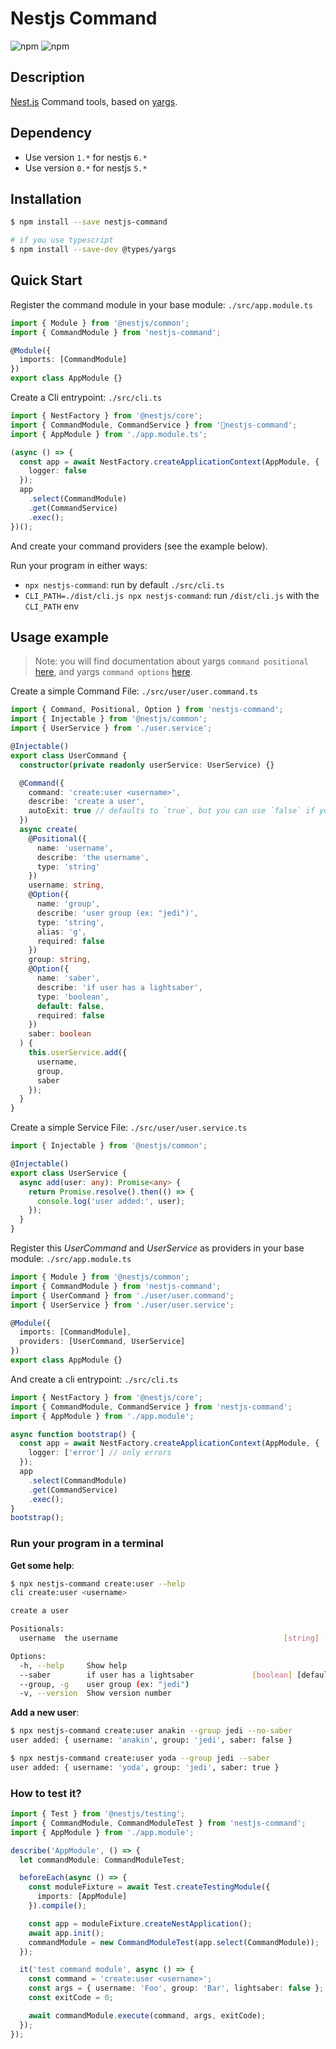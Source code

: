 # Nestjs Command

![npm](https://img.shields.io/npm/v/nestjs-command)
![npm](https://img.shields.io/npm/dw/nestjs-command)

## Description

[Nest.js](https://github.com/nestjs/nest) Command tools, based on [yargs](https://github.com/yargs/yargs).

## Dependency

- Use version `1.*` for nestjs `6.*`
- Use version `0.*` for nestjs `5.*`

## Installation

```bash
$ npm install --save nestjs-command

# if you use typescript
$ npm install --save-dev @types/yargs
```

## Quick Start

Register the command module in your base module: `./src/app.module.ts`

```typescript
import { Module } from '@nestjs/common';
import { CommandModule } from 'nestjs-command';

@Module({
  imports: [CommandModule]
})
export class AppModule {}
```

Create a Cli entrypoint: `./src/cli.ts`

```typescript
import { NestFactory } from '@nestjs/core';
import { CommandModule, CommandService } from 'nestjs-command';
import { AppModule } from './app.module.ts';

(async () => {
  const app = await NestFactory.createApplicationContext(AppModule, {
    logger: false
  });
  app
    .select(CommandModule)
    .get(CommandService)
    .exec();
})();
```

And create your command providers (see the example below).

Run your program in either ways:

- `npx nestjs-command`: run by default `./src/cli.ts`
- `CLI_PATH=./dist/cli.js npx nestjs-command`: run `/dist/cli.js` with the `CLI_PATH` env

## Usage example

> Note: you will find documentation about yargs `command positional` [here](https://yargs.js.org/docs/#api-reference-positionalkey-opt), and yargs `command options` [here](https://yargs.js.org/docs/#api-reference-optionskey-opt).

Create a simple Command File: `./src/user/user.command.ts`

```typescript
import { Command, Positional, Option } from 'nestjs-command';
import { Injectable } from '@nestjs/common';
import { UserService } from './user.service';

@Injectable()
export class UserCommand {
  constructor(private readonly userService: UserService) {}

  @Command({
    command: 'create:user <username>',
    describe: 'create a user',
    autoExit: true // defaults to `true`, but you can use `false` if you need more control
  })
  async create(
    @Positional({
      name: 'username',
      describe: 'the username',
      type: 'string'
    })
    username: string,
    @Option({
      name: 'group',
      describe: 'user group (ex: "jedi")',
      type: 'string',
      alias: 'g',
      required: false
    })
    group: string,
    @Option({
      name: 'saber',
      describe: 'if user has a lightsaber',
      type: 'boolean',
      default: false,
      required: false
    })
    saber: boolean
  ) {
    this.userService.add({
      username,
      group,
      saber
    });
  }
}
```

Create a simple Service File: `./src/user/user.service.ts`

```typescript
import { Injectable } from '@nestjs/common';

@Injectable()
export class UserService {
  async add(user: any): Promise<any> {
    return Promise.resolve().then(() => {
      console.log('user added:', user);
    });
  }
}
```

Register this _UserCommand_ and _UserService_ as providers in your base module: `./src/app.module.ts`

```typescript
import { Module } from '@nestjs/common';
import { CommandModule } from 'nestjs-command';
import { UserCommand } from './user/user.command';
import { UserService } from './user/user.service';

@Module({
  imports: [CommandModule],
  providers: [UserCommand, UserService]
})
export class AppModule {}
```

And create a cli entrypoint: `./src/cli.ts`

```typescript
import { NestFactory } from '@nestjs/core';
import { CommandModule, CommandService } from 'nestjs-command';
import { AppModule } from './app.module';

async function bootstrap() {
  const app = await NestFactory.createApplicationContext(AppModule, {
    logger: ['error'] // only errors
  });
  app
    .select(CommandModule)
    .get(CommandService)
    .exec();
}
bootstrap();
```

### Run your program in a terminal

**Get some help**:

```bash
$ npx nestjs-command create:user --help
cli create:user <username>

create a user

Positionals:
  username  the username                                     [string] [required]

Options:
  -h, --help     Show help                                             [boolean]
  --saber        if user has a lightsaber             [boolean] [default: false]
  --group, -g    user group (ex: "jedi")                                [string]
  -v, --version  Show version number                                   [boolean]
```

**Add a new user**:

```bash
$ npx nestjs-command create:user anakin --group jedi --no-saber
user added: { username: 'anakin', group: 'jedi', saber: false }

$ npx nestjs-command create:user yoda --group jedi --saber
user added: { username: 'yoda', group: 'jedi', saber: true }
```

### How to test it?

```typescript
import { Test } from '@nestjs/testing';
import { CommandModule, CommandModuleTest } from 'nestjs-command';
import { AppModule } from './app.module';

describe('AppModule', () => {
  let commandModule: CommandModuleTest;

  beforeEach(async () => {
    const moduleFixture = await Test.createTestingModule({
      imports: [AppModule]
    }).compile();

    const app = moduleFixture.createNestApplication();
    await app.init();
    commandModule = new CommandModuleTest(app.select(CommandModule));
  });

  it('test command module', async () => {
    const command = 'create:user <username>';
    const args = { username: 'Foo', group: 'Bar', lightsaber: false };
    const exitCode = 0;

    await commandModule.execute(command, args, exitCode);
  });
});
```
